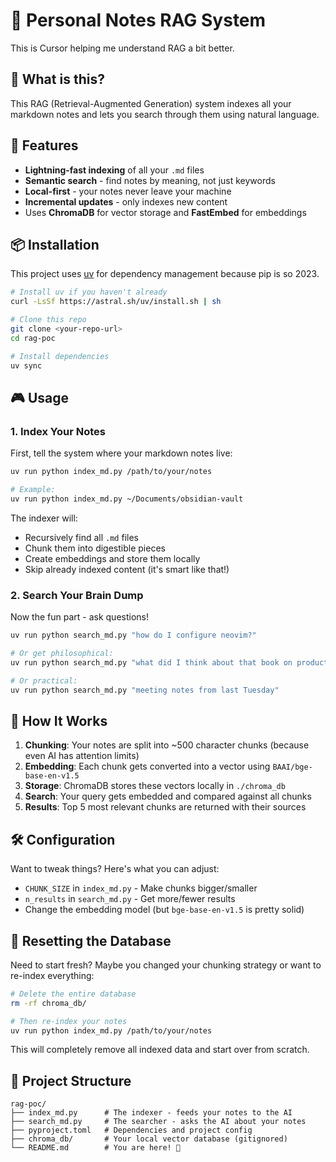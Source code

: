 # 🧠 Personal Notes RAG System

This is Cursor helping me understand RAG a bit better.

## 🎯 What is this?

This RAG (Retrieval-Augmented Generation) system indexes all your markdown notes and lets you search through them using natural language.

## 🚀 Features

- **Lightning-fast indexing** of all your `.md` files
- **Semantic search** - find notes by meaning, not just keywords
- **Local-first** - your notes never leave your machine
- **Incremental updates** - only indexes new content
- Uses **ChromaDB** for vector storage and **FastEmbed** for embeddings

## 📦 Installation

This project uses [uv](https://github.com/astral-sh/uv) for dependency management because pip is so 2023.

```bash
# Install uv if you haven't already
curl -LsSf https://astral.sh/uv/install.sh | sh

# Clone this repo
git clone <your-repo-url>
cd rag-poc

# Install dependencies
uv sync
```

## 🎮 Usage

### 1. Index Your Notes

First, tell the system where your markdown notes live:

```bash
uv run python index_md.py /path/to/your/notes

# Example:
uv run python index_md.py ~/Documents/obsidian-vault
```

The indexer will:
- Recursively find all `.md` files
- Chunk them into digestible pieces
- Create embeddings and store them locally
- Skip already indexed content (it's smart like that!)

### 2. Search Your Brain Dump

Now the fun part - ask questions!

```bash
uv run python search_md.py "how do I configure neovim?"

# Or get philosophical:
uv run python search_md.py "what did I think about that book on productivity?"

# Or practical:
uv run python search_md.py "meeting notes from last Tuesday"
```

## 🧪 How It Works

1. **Chunking**: Your notes are split into ~500 character chunks (because even AI has attention limits)
2. **Embedding**: Each chunk gets converted into a vector using `BAAI/bge-base-en-v1.5`
3. **Storage**: ChromaDB stores these vectors locally in `./chroma_db`
4. **Search**: Your query gets embedded and compared against all chunks
5. **Results**: Top 5 most relevant chunks are returned with their sources

## 🛠️ Configuration

Want to tweak things? Here's what you can adjust:

- `CHUNK_SIZE` in `index_md.py` - Make chunks bigger/smaller
- `n_results` in `search_md.py` - Get more/fewer results
- Change the embedding model (but `bge-base-en-v1.5` is pretty solid)

## 🔄 Resetting the Database

Need to start fresh? Maybe you changed your chunking strategy or want to re-index everything:

```bash
# Delete the entire database
rm -rf chroma_db/

# Then re-index your notes
uv run python index_md.py /path/to/your/notes
```

This will completely remove all indexed data and start over from scratch.

## 📁 Project Structure

```
rag-poc/
├── index_md.py      # The indexer - feeds your notes to the AI
├── search_md.py     # The searcher - asks the AI about your notes
├── pyproject.toml   # Dependencies and project config
├── chroma_db/       # Your local vector database (gitignored)
└── README.md        # You are here! 👋
```
